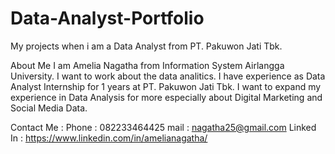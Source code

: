 # Data-Analyst-Portfolio
My projects when i am a Data Analyst from PT. Pakuwon Jati Tbk.

About Me
I am Amelia Nagatha from Information System Airlangga University. I want to work about the data analitics. 
I have experience as Data Analyst Internship for 1 years at PT. Pakuwon Jati Tbk.
I want to expand my experience in Data Analysis for more especially about Digital Marketing and Social Media Data.

Contact Me :
Phone : 082233464425
mail : nagatha25@gmail.com
Linked In : https://www.linkedin.com/in/amelianagatha/
